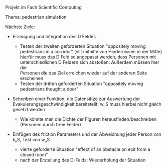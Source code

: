 Projekt im Fach Scientific Computing

Thema: pedestrian simulation

Nächste Ziele:
- Erzeugung und Integration des D Feldes 
  - Testen der zweiten geforderten Situation "oppositely moving pedestrians in a corridor" (vllt mithilfe von Hindernissen in der Mitte)
    hierfür muss das D Feld so angepasst werden, dass Personen mit unterschiedlichen D Feldern sich abstoßen: Außerdem müssen hier die    
    Personen die das Ziel erreichen wieder auf der anderen Seite erscheinen
  - Testen der dritten geforderten Situation "oppositely moving pedestrians thought a door"


  
- Schreiben einer Funktion, die Datensätze zur Auswertung der Evakuierungsgeschwindigkeit bereitstellt; w_S muss hierbei nicht 
  gleich gesetzt werden
  - Wie könnte man die Dichte der Figuren herausfinden/beschreiben (Personen durch freie Felder)
- Einfügen des friction Parameters und der Abweichung jeder Person von k_S, Test von w_S
   - vierte geforderte Situation "effect of an obstacle on ecit from a closed room"
   - nach der Erstellung des D-Felds: Wiederholung der Situation
